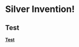 # Silver Invention!

## Test

**[Test](http://g4m.code4math.org/ch-first-repo.html#sec-creating-the-repo)**
